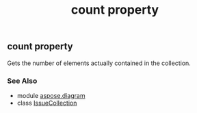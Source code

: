 ﻿---
title: count property
second_title: Aspose.Diagram for Python via .NET API References
description: 
type: docs
weight: 70
url: /python-net/aspose.diagram/issuecollection/count/
is_root: false
---

## count property


Gets the number of elements actually contained in the collection.

### See Also
* module [aspose.diagram](../../)
* class [IssueCollection](/diagram/python-net/aspose.diagram/issuecollection)

